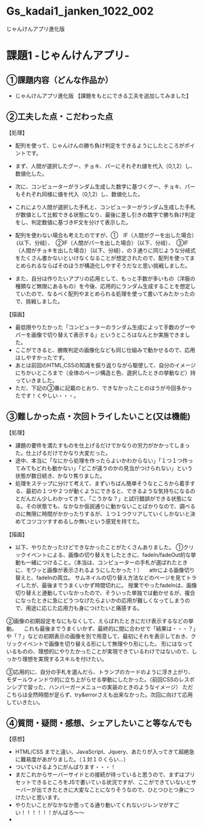 # Gs_kadai1_janken_1022_002
じゃんけんアプリ進化版


# 課題1 -じゃんけんアプリ-

## ①課題内容（どんな作品か）

- じゃんけんアプリ進化版 【課題をもとにできる工夫を追加してみました】

## ②工夫した点・こだわった点

【処理】
- 配列を使って、じゃんけんの勝ち負け判定をできるようにしたところがポイントです。
- まず、人間が選択したグー、チョキ、パーにそれぞれ値を代入（0,1,2）し、数値化した。
- 次に、コンピューターがランダム生成した数字に基づくグー、チョキ、パーもそれぞれ同様に値を代入（0,1,2）し、数値化した。
- これにより人間が選択した手札と、コンピューターがランダム生成した手札が数値として比較できる状態になり、最後に差し引きの数字で勝ち負け判定をし、判定数値に基づきIF文を分けて表示した。

- 配列を使わない場合も考えたのですが、①　IF（人間がグーを出した場合）｛以下、分岐｝、　②IF（人間がパーを出した場合）｛以下、分岐｝、　③IF（人間がチョキを出した場合）｛以下、分岐｝、の３通りに同じような分岐式をたくさん書かないといけなくなることが想定されたので、配列を使ってまとめられるならばそのほうが構造化しやすそうだなと思い挑戦しました。
- また、自分は作りたいアプリの応用として、もっと手数が多いもの（洋服の種類など無限にあるもの）を今後、応用的にランダム生成することを想定していたので、なるべく配列やまとめられる処理を使って書いてみたかったので、挑戦しました。

【描画】
- 最低限やりたかった「コンピューターのランダム生成によって手数のグーやパーを画像で切り替えて表示する」というところはなんとか実施できました。
- ここができると、勝敗判定の画像化なども同じ仕組みで動かせるので、応用はしやすかったです。
- あとは前回のHTML,CSSの知識を振り返りながら駆使して、自分のイメージにちかいところまで（全体のページ構造と色、選択したときの挙動など）持っていきました。
- ただ、下記の③番に記載のとおり、できなかったことのほうが今回多かったです！くやしい・・・。


## ③難しかった点・次回トライしたいこと(又は機能)

【処理】
- 課題の要件を満たすものを仕上げるだけでかなりの労力がかかってしまった。仕上げるだけでかなり大変だった。
- 途中、本当に「なにから処理を作ったらよいかわからない」「１つ１つ作ってみてもどれも動かない」「どこが違うのかの見当がつけられない」という状態が数日続き、かなり焦りました。
- 処理をステップに分けて考えて、まずいちばん簡単そうなところから着手する、最初の１つや２つが動くようにできると、できるような気持ちになるのとだんだん少しわかってきて、「こうかな？」と試行錯誤ができる状態になる。その状態でも、なかなか仮説通りに動かないことばかりなので、調べるのに無限に時間がかかったりするが、１つ１つクリアしていくしかないと決めてコツコツすすめるしか無いという感覚を持てた。

【描画】　
- 以下、やりたかったけどできなかったことがたくさんありました。
①クリックイベントによる、画像の切り替えをしたときに、fadeIn/fadeOut的な挙動も一緒につけること。（本当は、コンピューターの手札が選ばれたときに、モワッと画像が表示されるようにしたかった！）
　attrによる画像切り替えと、fadeInの両立。
 サムネイルの切り替え方法などのページを見てトライしたが、最後までうまくいかず時間切れに。
 授業でやったfadeInは、画像切り替えと連動していなかったので、そういった単独では動かせるが、複合になったときに急にどうつなげたらよいかの応用が難しくなってしまうので、用途に応じた応用力も身につけたいと痛感する。

②画像の初期設定をなにもなくして、えらばれたときにだけ表示するなどの挙動。
　これも最後までうまくいかず、最終的に間に合わせで「結果は・・・？」や「？」などの初期表示の画像を別で用意して、最初にそれを表示しておき、クリックイベントで画像を切り替える形にして無理やり形にした。
 形にはなっているものの、理想的にやりたかったことが実現できているわけではないので、しっかり理想を実現するスキルを付けたい。
 
③応用的に、自分の手札を選んだら、トランプのカードのように浮き上がり、モダールウィンドウ的に立ち上がらせる挙動にしたかった。（前回CSSのレスポンシブで習った、ハンバーガーメニューの実装のときのようなイメージ）
ただこちらは全然時間が足らず、try&errorさえも出来なかった。次回に向けて応用していきたい。


## ④質問・疑問・感想、シェアしたいこと等なんでも

 【感想】
- HTML/CSS までと違い、JavaScript、Jquery、あたりが入ってきて超絶急に難易度があがりました。（１対１０くらい…）
- ついていけるようにがんばります・・・！
- まだこれからサーバーサイドとの接続が待っていると思うので、まずはプリセットできるところをJSで書いている状況ですが、ここができていないとサーバーが出てきたときに大変なことになりそうなので、ひとつひとつ身につけたいと思います。
- やりたいことがなかなか思ってる通り動いてくれないジレンマがすごい！！！！！！がんばろ〜〜
- 
